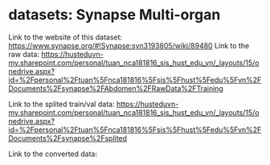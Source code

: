 # datasets: Synapse Multi-organ
Link to the website of this dataset: https://www.synapse.org/#!Synapse:syn3193805/wiki/89480
Link to the raw data: https://husteduvn-my.sharepoint.com/personal/tuan_nca181816_sis_hust_edu_vn/_layouts/15/onedrive.aspx?id=%2Fpersonal%2Ftuan%5Fnca181816%5Fsis%5Fhust%5Fedu%5Fvn%2FDocuments%2Fsynapse%2FAbdomen%2FRawData%2FTraining

Link to the splited train/val data: https://husteduvn-my.sharepoint.com/personal/tuan_nca181816_sis_hust_edu_vn/_layouts/15/onedrive.aspx?id=%2Fpersonal%2Ftuan%5Fnca181816%5Fsis%5Fhust%5Fedu%5Fvn%2FDocuments%2Fsynapse%2Fsplited

Link to the converted data:
